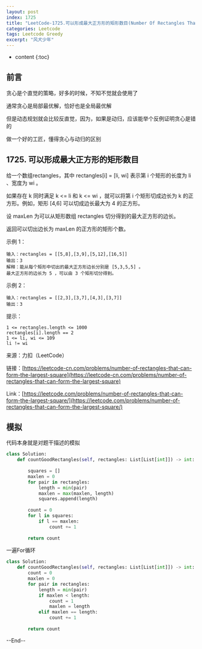 ```yaml
---
layout: post
index: 1725
title: "LeetCode-1725.可以形成最大正方形的矩形数目(Number Of Rectangles That Can Form The Largest Square)"
categories: Leetcode
tags: Leetcode Greedy
excerpt: "风犬少年"
---
```


* content
{:toc}

## 前言

贪心是个直觉的策略，好多的时候，不知不觉就会使用了

通常贪心是局部最优解，恰好也是全局最优解

但是动态规划就会比较反直觉，因为，如果是动归，应该能举个反例证明贪心是错的

做一个好的工匠，懂得贪心与动归的区别

## 1725. 可以形成最大正方形的矩形数目

给一个数组rectangles，其中 rectangles[i] = [li, wi] 表示第 i 个矩形的长度为 li 、宽度为 wi 。

如果存在 k 同时满足 k <= li 和 k <= wi ，就可以将第 i 个矩形切成边长为 k 的正方形。例如，矩形 [4,6] 可以切成边长最大为 4 的正方形。

设 maxLen 为可以从矩形数组 rectangles 切分得到的最大正方形的边长。

返回可以切出边长为 maxLen 的正方形的矩形个数。

示例 1：

```
输入：rectangles = [[5,8],[3,9],[5,12],[16,5]]
输出：3
解释：能从每个矩形中切出的最大正方形边长分别是 [5,3,5,5] 。
最大正方形的边长为 5 ，可以由 3 个矩形切分得到。
```

示例 2：

```
输入：rectangles = [[2,3],[3,7],[4,3],[3,7]]
输出：3
```

提示：

```
1 <= rectangles.length <= 1000
rectangles[i].length == 2
1 <= li, wi <= 109
li != wi
```

来源：力扣（LeetCode）

链接：[https://leetcode-cn.com/problems/number-of-rectangles-that-can-form-the-largest-square](https://leetcode-cn.com/problems/number-of-rectangles-that-can-form-the-largest-square)

Link：[https://leetcode.com/problems/number-of-rectangles-that-can-form-the-largest-square/](https://leetcode.com/problems/number-of-rectangles-that-can-form-the-largest-square/)


## 模拟

代码本身就是对题干描述的模拟

```python
class Solution:
    def countGoodRectangles(self, rectangles: List[List[int]]) -> int:
        
        squares = []
        maxlen = 0
        for pair in rectangles:
            length = min(pair)
            maxlen = max(maxlen, length)
            squares.append(length)
            
        count = 0
        for l in squares:
            if l == maxlen:
                count += 1
                
        return count
```

一遍For循环

```python
class Solution:
    def countGoodRectangles(self, rectangles: List[List[int]]) -> int:
        count = 0
        maxlen = 0
        for pair in rectangles:
            length = min(pair)
            if maxlen < length:
                count = 1
                maxlen = length
            elif maxlen == length:
                count += 1
                
        return count
```

--End--


